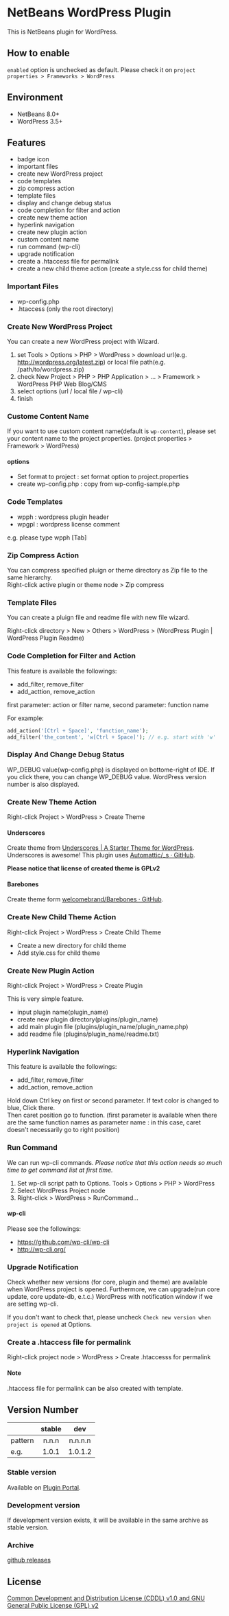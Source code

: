 # NetBeans WordPress Plugin

This is NetBeans plugin for WordPress.

## How to enable

`enabled` option is unchecked as default. Please check it on `project properties > Frameworks > WordPress`

## Environment
- NetBeans 8.0+
- WordPress 3.5+

## Features
- badge icon
- important files
- create new WordPress project
- code templates
- zip compress action
- template files
- display and change debug status
- code completion for filter and action
- create new theme action
- hyperlink navigation
- create new plugin action
- custom content name
- run command (wp-cli)
- upgrade notification
- create a .htaccess file for permalink
- create a new child theme action (create a style.css for child theme)

### Important Files

- wp-config.php
- .htaccess (only the root directory)

### Create New WordPress Project
You can create a new WordPress project with Wizard.

1. set Tools > Options > PHP > WordPress > download url(e.g. http://wordpress.org/latest.zip) or local file path(e.g. /path/to/wordpress.zip)
2. check New Project > PHP > PHP Application > ... > Framework > WordPress PHP Web Blog/CMS
3. select options (url / local file / wp-cli)
4. finish

### Custome Content Name

If you want to use custom content name(default is `wp-content`), please set your content name to the project properties.
(project properties > Framework > WordPress)

#### options
- Set format to project : set format option to project.properties
- create wp-config.php : copy from wp-config-sample.php

### Code Templates
- wpph : wordpress plugin header
- wpgpl : wordpress license comment

e.g. please type wpph [Tab]

### Zip Compress Action
You can compress specified pluign or theme directory as Zip file to the same hierarchy.  
Right-click active plugin or theme node > Zip compress

### Template Files
You can create a pluign file and readme file with new file wizard.

Right-click directory > New > Others > WordPress > (WordPress Plugin | WordPress Plugin Readme)

### Code Completion for Filter and Action
This feature is available the followings:
- add_filter, remove_filter
- add_acttion, remove_action

first parameter: action or filter name, second parameter: function name

For example:
``` php
add_action('[Ctrl + Space]', 'function_name');
add_filter('the_content', 'w[Ctrl + Space]'); // e.g. start with 'w'
```

### Display And Change Debug Status
WP_DEBUG value(wp-config.php) is displayed on bottome-right of IDE. 
If you click there, you can change WP_DEBUG value.
WordPress version number is also displayed.

### Create New Theme Action
Right-click Project > WordPress > Create Theme

#### Underscores
Create theme from [Underscores | A Starter Theme for WordPress](http://underscores.me/). Underscores is awesome!
This plugin uses [Automattic/_s · GitHub](https://github.com/automattic/_s).

**Please notice that license of created theme is GPLv2**

#### Barebones
Create theme form [welcomebrand/Barebones · GitHub](https://github.com/welcomebrand/Barebones).

### Create New Child Theme Action
Right-click Project > WordPress > Create Child Theme

- Create a new directory for child theme
- Add style.css for child theme

### Create New Plugin Action
Right-click Project > WordPress > Create Plugin

This is very simple feature.
- input plugin name(plugin_name)
- create new plugin directory(plugins/plugin_name)
- add main plugin file (plugins/plugin_name/plugin_name.php)
- add readme file (plugins/plugin_name/readme.txt)

### Hyperlink Navigation
This feature is available the followings:
- add_filter, remove_filter
- add_action, remove_action

Hold down Ctrl key on first or second parameter. If text color is changed to blue, Click there.  
Then caret position go to function. (first parameter is available when there are the same function names as parameter name : in this case, caret doesn't necessarily go to right position)

### Run Command

We can run wp-cli commands. *Please notice that this action needs so much time to get command list at first time.*

1. Set wp-cli script path to Options. Tools > Options > PHP > WordPress
2. Select WordPress Project node
3. Right-click > WordPress > RunCommand...

#### wp-cli

Please see the followings:

- https://github.com/wp-cli/wp-cli
- http://wp-cli.org/

### Upgrade Notification

Check whether new versions (for core, plugin and theme) are available when WordPress project is opened.
Furthermore, we can upgrade(run core update, core update-db, e.t.c.) WordPress with notification window if we are setting wp-cli.

If you don't want to check that, please uncheck `Check new version when project is opened` at Options.

### Create a .htaccess file for permalink

Right-click project node > WordPress > Create .htaccesss for permalink

#### Note
.htaccess file for permalink can be also created with template.

## Version Number

|       |stable |dev      |
|:------|:-----:|:-------:|
|pattern| n.n.n | n.n.n.n |
|e.g.   | 1.0.1 | 1.0.1.2 |

### Stable version

Available on [Plugin Portal](http://plugins.netbeans.org/plugin/46542/php-wordpress-blog-cms).

### Development version

If development version exists, it will be available in the same archive as stable version.

### Archive

[github releases](https://github.com/junichi11/netbeans-wordpress-plugin/releases)

## License
[Common Development and Distribution License (CDDL) v1.0 and GNU General Public License (GPL) v2](http://netbeans.org/cddl-gplv2.html)
